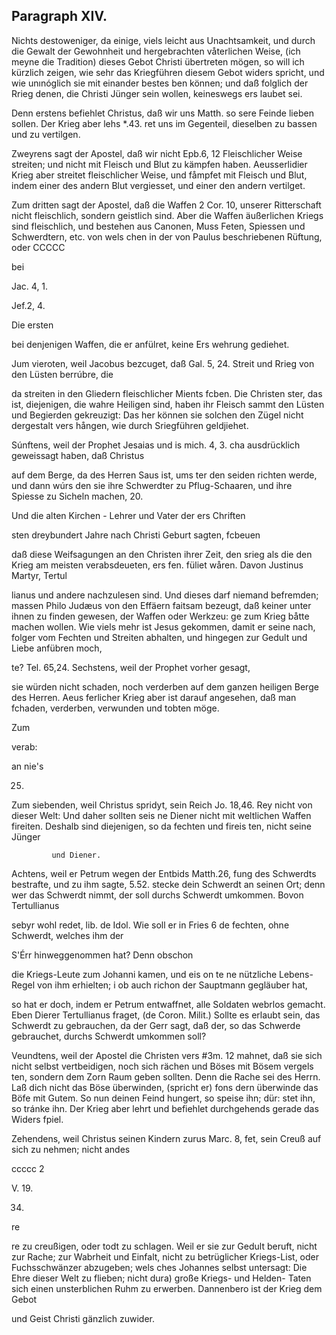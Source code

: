 
<!-- seite 777 -->

Paragraph XIV.
--------------

Nichts destoweniger, da einige, viels
leicht aus Unachtsamkeit, und durch die Gewalt
der Gewohnheit und hergebrachten våterlichen
Weise, (ich meyne die Tradition) dieses Gebot
 Christi übertreten mögen, so will ich kürzlich zeigen,
wie sehr das Kriegführen diesem Gebot widers
spricht, und wie unınóglich sie mit einander bestes
ben können; und daß folglich der Rrieg denen,
die Christi Jünger sein wollen, keineswegs ers
laubet sei.

Denn erstens befiehlet Christus, daß wir uns Matth. so sere Feinde lieben sollen. Der Krieg aber lehs *.43. ret uns im Gegenteil, dieselben zu bassen und zu vertilgen.

Zweyrens sagt der Apostel, daß wir nicht Epb.6, 12 Fleischlicher Weise streiten; und nicht mit Fleisch und Blut zu kämpfen haben. Aeusserlidier Krieg aber streitet fleischlicher Weise, und fåmpfet mit Fleisch und Blut, indem einer des andern Blut vergiesset, und einer den andern vertilget.

Zum dritten sagt der Apostel, daß die Waffen 2 Cor. 10, unserer Ritterschaft nicht fleischlich, sondern geistlich sind. Aber die Waffen äußerlichen Kriegs sind fleischlich, und bestehen aus Canonen, Muss Feten, Spiessen und Schwerdtern, etc. von wels chen in der von Paulus beschriebenen Rüftung, oder CCCCC

bei


Jac. 4, 1.

Jef.2, 4.

Die ersten
<!-- seite 778 -->
bei denjenigen Waffen, die er anfülret, keine Ers wehrung gediehet.

Jum vieroten, weil Jacobus bezcuget, daß Gal. 5, 24. Streit und Rrieg von den Lüsten berrúbre, die

da streiten in den Gliedern fleischlicher Mients fcben. Die Christen ster, das ist, diejenigen, die wahre Heiligen sind, haben ihr Fleisch sammt den Lüsten und Begierden gekreuzigt: Das her können sie solchen den Zügel nicht dergestalt vers hången, wie durch Sriegführen geldjiehet.

Súnftens, weil der Prophet Jesaias und is mich. 4, 3. cha ausdrücklich geweissagt haben, daß Christus

auf dem Berge, da des Herren Saus ist, ums ter den seiden richten werde, und dann wúrs den sie ihre Schwerdter zu Pflug-Schaaren, und ihre Spiesse zu Sicheln machen, 20.

Und die alten Kirchen - Lehrer und Vater der ers Chriften

sten dreybundert Jahre nach Christi Geburt sagten, fcbeuen

daß diese Weifsagungen an den Christen ihrer Zeit, den srieg als die den Krieg am meisten verabsdeueten, ers fen. füliet wåren. Davon Justinus Martyr, Tertul

lianus und andere nachzulesen sind. Und dieses darf niemand befremden; massen Philo Judæus von den Effäern faitsam bezeugt, daß keiner unter ihnen zu finden gewesen, der Waffen oder Werkzeu: ge zum Krieg båtte machen wollen. Wie viels mehr ist Jesus gekommen, damit er seine nach, folger vom Fechten und Streiten abhalten, und hingegen zur Gedult und Liebe anfübren moch,

te? Tel. 65,24. Sechstens, weil der Prophet vorher gesagt,

sie würden nicht schaden, noch verderben auf dem ganzen heiligen Berge des Herren. Aeus ferlicher Krieg aber ist darauf angesehen, daß man fchaden, verderben, verwunden und tobten möge.

Zum

verab:

an nie's

25.



<!-- seite 779 -->
  Zum siebenden, weil Christus spridyt, sein Reich Jo. 18,46.
Rey nicht von dieser Welt: Und daher sollten seis
ne Diener nicht mit weltlichen Waffen fireiten.
Deshalb
 sind diejenigen, so da fechten und fireis
ten, nicht seine Jünger

             und Diener.
  Achtens, weil er Petrum wegen der Entbids Matth.26,
fung des Schwerdts bestrafte, und zu ihm sagte, 5.52.
stecke dein Schwerdt an seinen Ort; denn wer
das Schwerdt nimmt, der soll durchs
Schwerdt umkommen. Bovon Tertullianus

sebyr wohl redet, lib. de Idol. Wie soll er in Fries 6 de fechten, ohne Schwerdt, welches ihm der

S'Érr hinweggenommen hat? Denn obschon

die Kriegs-Leute zum Johanni kamen, und eis on te ne nützliche Lebens-Regel von ihm erhielten; i ob auch richon der Sauptmann gegläuber hat,

so hat er doch, indem er Petrum entwaffnet, alle Soldaten webrlos gemacht. Eben Dierer Tertullianus fraget, (de Coron. Milit.) Sollte es erlaubt sein, das Schwerdt zu gebrauchen, da der Gerr sagt, daß der, so das Schwerde gebrauchet, durchs Schwerdt umkommen soll?

Veundtens, weil der Apostel die Christen vers #3m. 12 mahnet, daß sie sich nicht selbst vertbeidigen, noch sich rächen und Böses mit Bösem vergels ten, sondern dem Zorn Raum geben sollten. Denn die Rache sei des Herrn. Laß dich nicht das Böse überwinden, (spricht er) fons dern überwinde das Böfe mit Gutem. So nun deinen Feind hungert, so speise ihn; dür: stet ihn, so tránke ihn. Der Krieg aber lehrt und befiehlet durchgehends gerade das Widers fpiel.

Zehendens, weil Christus seinen Kindern zurus Marc. 8, fet, sein Creuß auf sich zu nehmen; nicht andes

ccccc 2

V. 19.

34.

re
<!-- seite 780 -->
re zu creußigen, oder todt zu schlagen. Weil er sie zur Gedult beruft, nicht zur Rache; zur Wabrheit und Einfalt, nicht zu betrüglicher Kriegs-List, oder Fuchsschwänzer abzugeben; wels ches Johannes selbst untersagt: Die Ehre dieser Welt zu flieben; nicht dura) große Kriegs- und Helden- Taten sich einen unsterblichen Ruhm zu erwerben. Dannenbero ist der Krieg dem Gebot

und Geist Christi gänzlich zuwider.
